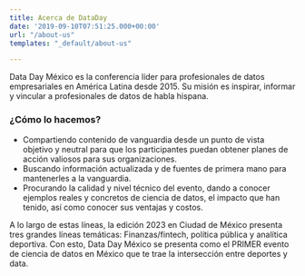 ```yaml
---
title: Acerca de DataDay
date: '2019-09-10T07:51:25.000+00:00'
url: "/about-us"
templates: "_default/about-us"

---
```


Data Day México es la conferencia líder para profesionales de datos empresariales en América Latina desde 2015. Su misión es  inspirar, informar y vincular a profesionales de datos de habla hispana. 

### ¿Cómo lo hacemos?
* Compartiendo contenido de vanguardia desde un punto de vista objetivo y neutral para que los participantes puedan obtener planes de acción valiosos para sus organizaciones.
* Buscando información actualizada y de fuentes de primera mano para mantenerles a la vanguardia.
* Procurando la calidad y nivel técnico del evento, dando a conocer ejemplos reales y concretos de ciencia de datos, el impacto que han tenido, así como conocer sus ventajas y costos.

A lo largo de estas líneas, la edición 2023 en Ciudad de México presenta tres grandes líneas temáticas: Finanzas/fintech, política pública y analítica deportiva. Con esto, Data Day México se presenta como el PRIMER evento de ciencia de datos en México que te trae la intersección entre deportes y data.




